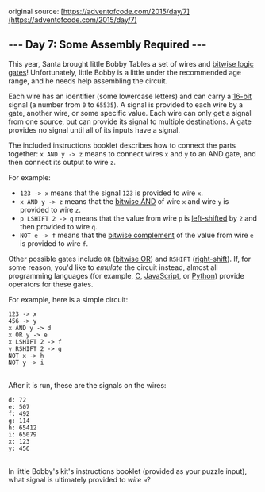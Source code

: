 original source: [https://adventofcode.com/2015/day/7](https://adventofcode.com/2015/day/7)
## --- Day 7: Some Assembly Required ---
This year, Santa brought little Bobby Tables a set of wires and [bitwise logic gates](https://en.wikipedia.org/wiki/Bitwise_operation)!  Unfortunately, little Bobby is a little under the recommended age range, and he needs help assembling the circuit.

Each wire has an identifier (some lowercase letters) and can carry a [16-bit](https://en.wikipedia.org/wiki/16-bit) signal (a number from <code>0</code> to <code>65535</code>).  A signal is provided to each wire by a gate, another wire, or some specific value. Each wire can only get a signal from one source, but can provide its signal to multiple destinations.  A gate provides no signal until all of its inputs have a signal.

The included instructions booklet describes how to connect the parts together: <code>x AND y -> z</code> means to connect wires <code>x</code> and <code>y</code> to an AND gate, and then connect its output to wire <code>z</code>.

For example:


 - <code>123 -> x</code> means that the signal <code>123</code> is provided to wire <code>x</code>.
 - <code>x AND y -> z</code> means that the [bitwise AND](https://en.wikipedia.org/wiki/Bitwise_operation#AND) of wire <code>x</code> and wire <code>y</code> is provided to wire <code>z</code>.
 - <code>p LSHIFT 2 -> q</code> means that the value from wire <code>p</code> is [left-shifted](https://en.wikipedia.org/wiki/Logical_shift) by <code>2</code> and then provided to wire <code>q</code>.
 - <code>NOT e -> f</code> means that the [bitwise complement](https://en.wikipedia.org/wiki/Bitwise_operation#NOT) of the value from wire <code>e</code> is provided to wire <code>f</code>.

Other possible gates include <code>OR</code> ([bitwise OR](https://en.wikipedia.org/wiki/Bitwise_operation#OR)) and <code>RSHIFT</code> ([right-shift](https://en.wikipedia.org/wiki/Logical_shift)).  If, for some reason, you'd like to <em>emulate</em> the circuit instead, almost all programming languages (for example, [C](https://en.wikipedia.org/wiki/Bitwise_operations_in_C), [JavaScript](https://developer.mozilla.org/en-US/docs/Web/JavaScript/Reference/Operators/Bitwise_Operators), or [Python](https://wiki.python.org/moin/BitwiseOperators)) provide operators for these gates.

For example, here is a simple circuit:

<pre>
<code>123 -> x
456 -> y
x AND y -> d
x OR y -> e
x LSHIFT 2 -> f
y RSHIFT 2 -> g
NOT x -> h
NOT y -> i
</code>
</pre>

After it is run, these are the signals on the wires:

<pre>
<code>d: 72
e: 507
f: 492
g: 114
h: 65412
i: 65079
x: 123
y: 456
</code>
</pre>

In little Bobby's kit's instructions booklet (provided as your puzzle input), what signal is ultimately provided to <em>wire <code>a</code></em>?


